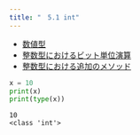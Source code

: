 ```yaml
---
title: "　5.1 int"
---
```


* [数値型](https://docs.python.org/ja/3/library/stdtypes.html#numeric-types-int-float-complex)
* [整数型におけるビット単位演算](https://docs.python.org/ja/3/library/stdtypes.html#bitwise-operations-on-integer-types)
* [整数型における追加のメソッド](https://docs.python.org/ja/3/library/stdtypes.html#additional-methods-on-integer-types)

```python:サンプルコード：sample_246.py
x = 10
print(x)
print(type(x))
```

```text:実行結果
10
<class 'int'>
```
